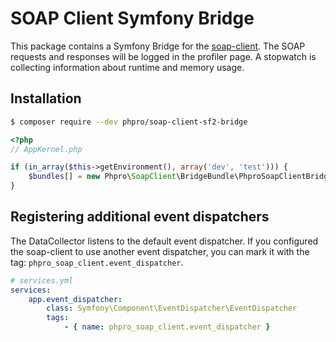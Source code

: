 # SOAP Client Symfony Bridge

This package contains a Symfony Bridge for the [soap-client](https://github.com/phpro/soap-client).
The SOAP requests and responses will be logged in the profiler page. 
A stopwatch is collecting information about runtime and memory usage.


## Installation

```sh
$ composer require --dev phpro/soap-client-sf2-bridge
```

```php
<?php
// AppKernel.php

if (in_array($this->getEnvironment(), array('dev', 'test'))) {
    $bundles[] = new Phpro\SoapClient\BridgeBundle\PhproSoapClientBridgeBundle();
}
```

## Registering additional event dispatchers

The DataCollector listens to the default event dispatcher. 
If you configured the soap-client to use another event dispatcher, you can mark it with the tag: `phpro_soap_client.event_dispatcher`.

```yml
# services.yml
services:
    app.event_dispatcher:
        class: Symfony\Component\EventDispatcher\EventDispatcher
        tags:
            - { name: phpro_soap_client.event_dispatcher }
```